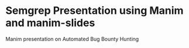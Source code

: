 # Semgrep Presentation using Manim and manim-slides
Manim presentation on Automated Bug Bounty Hunting
